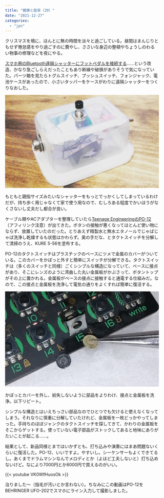 ```yaml
---
title: "健康と能率（39）"
date: "2021-12-27"
categories: 
  - "jpn"
---
```


クリスマスを境に、ほんとに無の時間を淡々と過ごしている。昼間はまんじりともせず倦怠感をやり過ごすのに費やし、ささいな身辺の整頓やちょうしのわるい物事の修理などを夜にやる。

[スマホ用のBluetooth遠隔シャッターにフットペダルを接続する](https://imdkm.com/archives/1607)……という改造、かなり急ごしらえだったこともあり断線や破損がありそうで気になっていた。パーツ箱を見たらトグルスイッチ、プッシュスイッチ、フォンジャック、電池ケースがあったので、小さいタッパーをケースがわりに遠隔シャッターをつくりなおした。

![](images/Honeyview_IMG_20211226_005027_698-1024x619.jpg)

もともと親指サイズみたいなシャッターをもっとでっかくしてしまっているわけだが、持ち歩く用じゃなくて家で使う用なので、むしろある程度でかいほうがなくさないし丈夫だし都合が良い。

ケーブル類やACアダプターを整理していたら[Teenage EngineeringのPO-12](https://amzn.to/3qocG69)（アフィリンク注意）が出てきた。ボタンの接触が悪くなってほとんど使い物にならず、放置していたのだった。とりあえず精製水と無水エタノールでじゃばじゃば洗浄し乾燥するも状態はかわらず。奥の手だな、とタクトスイッチを分解して清掃のうえ、KURE 5-56を塗布する。

PO-12のタクトスイッチはプラスチックのベースにツメで金属のカバーがついている。このカバーをかぽっと外すと簡単にスイッチが分解できる。タクトスイッチは（多くのスイッチと同様）ごくシンプルな構造になっていて、ベースに接点があり、そこにレンズのように湾曲した丸い金属板がかぶさって、ボタントップがその上に置かれる。金属板がベースの接点に接触すると通電する仕組みだ。なので、この接点と金属板を洗浄して電気の通りをよくすれば簡単に復活する。

![](images/IMG_20211226_021408-1024x635.jpg)

かぽっとカバーを外し、紛失しないように部品をよりわけ、接点と金属板を洗浄。以下リピート。

シンプルな構造とはいえちっさい部品なのでひとつでも欠けると使えなくなってしまう。それなりに慎重に分解していたけれど、金属板を一枚どっかやってしまった。手持ちのほぼジャンクのタクトスイッチを探してきて、かわりの金属板をそこからゲットする。使っていない電子部品がストックしてあると地味にありがたいことが起こる……。

結果として、新品同様とまではいかずとも、打ち込みや演奏にはまあ問題ないくらいに復活した。PO-12、いいですよ。やすいし。シーケンサーもよくできてるし。あくまでドラムマシンなんでメロディとか（よほど工夫しないと）打ち込めないけど。なにより7000円とか8000円で買えるのがいい。

{{< youtube VK0WfHuosOk >}}

治りました～（指毛が汚いとか言わない）。ちなみにこの動画はPO-12をBEHRINGER UFO-202でスマホにライン入力して撮影しました。
